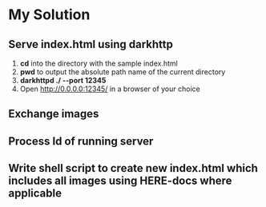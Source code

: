 # My Solution

## Serve index.html using darkhttp

1. **cd** into the directory with the sample index.html
2. **pwd** to output the absolute path name of the current directory
3. **darkhttpd ./ --port 12345**
4. Open <http://0.0.0.0:12345/> in a browser of your choice

## Exchange images

## Process Id of running server

## Write shell script to create new index.html which includes all images using HERE-docs where applicable
